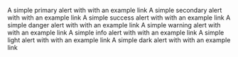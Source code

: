 ﻿<BSAlert Color="BSColor.Primary">A simple primary alert with <BSAlertLink Url="javascript:void();">with an example link</BSAlertLink></BSAlert>
<BSAlert Color="BSColor.Secondary">A simple secondary alert with <BSAlertLink Url="javascript:void();">with an example link</BSAlertLink></BSAlert>
<BSAlert Color="BSColor.Success">A simple success alert with <BSAlertLink Url="javascript:void();">with an example link</BSAlertLink></BSAlert>
<BSAlert Color="BSColor.Danger">A simple danger alert with <BSAlertLink Url="javascript:void();">with an example link</BSAlertLink></BSAlert>
<BSAlert Color="BSColor.Warning">A simple warning alert with <BSAlertLink Url="javascript:void();">with an example link</BSAlertLink></BSAlert>
<BSAlert Color="BSColor.Info">A simple info alert with <BSAlertLink Url="javascript:void();">with an example link</BSAlertLink></BSAlert>
<BSAlert Color="BSColor.Light">A simple light alert with <BSAlertLink Url="javascript:void();">with an example link</BSAlertLink></BSAlert>
<BSAlert Color="BSColor.Dark">A simple dark alert with <BSAlertLink Url="javascript:void();">with an example link</BSAlertLink></BSAlert>